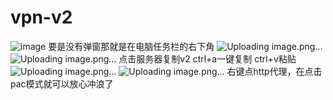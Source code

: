 # vpn-v2
![image](https://user-images.githubusercontent.com/131575814/233827475-16c14803-3ed3-40e7-9771-d6ff87a1e3ba.png)
要是没有弹窗那就是在电脑任务栏的右下角
![Uploading image.png…]()
![Uploading image.png…]()
点击服务器复制v2   ctrl+a一键复制  ctrl+v粘贴
![Uploading image.png…]()
![Uploading image.png…]()
右键点http代理，在点击pac模式就可以放心冲浪了
